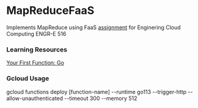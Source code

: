 # MapReduceFaaS
Implements MapReduce using FaaS [assignment](https://cgi.luddy.indiana.edu/~prateeks/cloud/faas-mr.html) for Enginering Cloud Computing ENGR-E 516

### Learning Resources
[Your First Function: Go](https://cloud.google.com/functions/docs/first-go)

### Gcloud Usage
gcloud functions deploy \[function-name\] --runtime go113 --trigger-http --allow-unauthenticated --timeout 300 --memory 512
